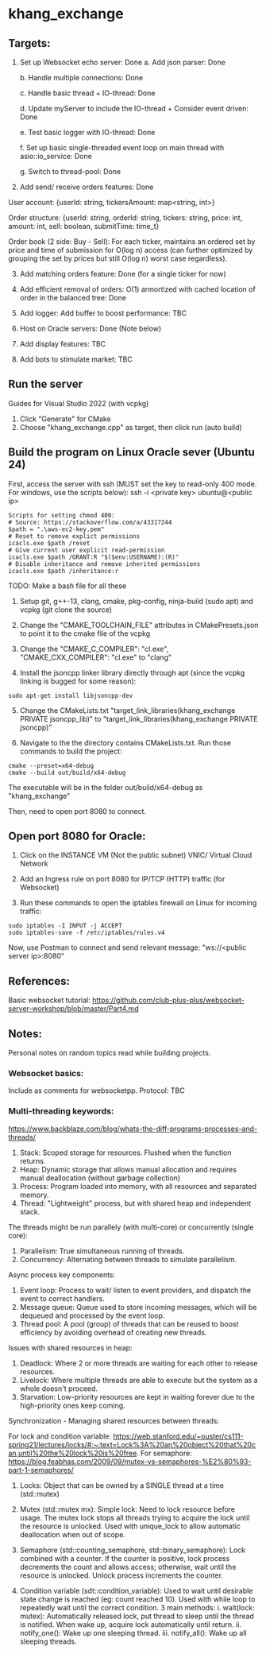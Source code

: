 # khang_exchange

## Targets:
1. Set up Websocket echo server: Done
	a. Add json parser: Done
	
	b. Handle multiple connections: Done
	
	c. Handle basic thread + IO-thread: Done
	
	d. Update myServer to include the IO-thread + Consider event driven: Done
	
	e. Test basic logger with IO-thread: Done
	
	f. Set up basic single-threaded event loop on main thread with asio::io_service: Done 
	
	g. Switch to thread-pool: Done

2. Add send/ receive orders features: Done

User account: {userId: string, tickersAmount: map<string, int>}

Order structure: {userId: string, orderId: string, tickers: string, price: int, amount: int, sell: boolean, submitTime: time_t}

Order book (2 side: Buy - Sell): For each ticker, maintains an ordered set by price and 
time of submission for O(log n) access (can further optimized by grouping the set by prices
but still O(log n) worst case regardless).


3. Add matching orders feature: Done (for a single ticker for now)

4. Add efficient removal of orders: O(1) armortized with cached location of order in
the balanced tree: Done

5. Add logger: Add buffer to boost performance: TBC

6. Host on Oracle servers: Done (Note below)

7. Add display features: TBC

8. Add bots to stimulate market: TBC

## Run the server
Guides for Visual Studio 2022 (with vcpkg)

1. Click "Generate" for CMake
2. Choose "khang_exchange.cpp" as target, then click run (auto build)

## Build the program on Linux Oracle sever (Ubuntu 24)
First, access the server with ssh (MUST set the key to read-only 400 mode. For windows, use the scripts below): ssh -i \<private key> ubuntu@\<public ip>
```
Scripts for setting chmod 400:
# Source: https://stackoverflow.com/a/43317244
$path = ".\aws-ec2-key.pem"
# Reset to remove explict permissions
icacls.exe $path /reset
# Give current user explicit read-permission
icacls.exe $path /GRANT:R "$($env:USERNAME):(R)"
# Disable inheritance and remove inherited permissions
icacls.exe $path /inheritance:r
```

TODO: Make a bash file for all these
1. Setup git, g++-13, clang, cmake, pkg-config, ninja-build (sudo apt) and vcpkg (git clone the source)

2. Change the "CMAKE_TOOLCHAIN_FILE" attributes in CMakePresets.json to point it to the cmake file of the vcpkg

3. Change the "CMAKE_C_COMPILER": "cl.exe", "CMAKE_CXX_COMPILER": "cl.exe" to "clang"

4. Install the jsoncpp linker library directly through apt (since the vcpkg linking is bugged for some reason):
```
sudo apt-get install libjsoncpp-dev
```
5. Change the CMakeLists.txt "target_link_libraries(khang_exchange PRIVATE jsoncpp_lib)" to "target_link_libraries(khang_exchange PRIVATE jsoncpp)"

6. Navigate to the the directory contains CMakeLists.txt. 
Run those commands to build the project:
```
cmake --preset=x64-debug
cmake --build out/build/x64-debug
```
The executable will be in the folder out/build/x64-debug as "khang_exchange"

Then, need to open port 8080 to connect.
## Open port 8080 for Oracle:

1. Click on the INSTANCE VM (Not the public subnet) VNIC/ Virtual Cloud Network

2. Add an Ingress rule on port 8080 for IP/TCP (HTTP) traffic (for Websocket)

3. Run these commands to open the iptables firewall on Linux for incoming traffic:
```
sudo iptables -I INPUT -j ACCEPT
sudo iptables-save -f /etc/iptables/rules.v4
```

Now, use Postman to connect and send relevant message: "ws://\<public server ip>:8080"

## References:
Basic websocket tutorial: https://github.com/club-plus-plus/websocket-server-workshop/blob/master/Part4.md

## Notes:
Personal notes on random topics read while building projects.

### Websocket basics:
Include as comments for websocketpp.
Protocol: TBC


### Multi-threading keywords:
https://www.backblaze.com/blog/whats-the-diff-programs-processes-and-threads/
1. Stack: Scoped storage for resources. Flushed when the function returns.
2. Heap: Dynamic storage that allows manual allocation and requires manual deallocation
(without garbage collection)
3. Process: Program loaded into memory, with all resources and separated memory.
4. Thread: "Lightweight" process, but with shared heap and independent stack.

The threads might be run parallely (with multi-core) or concurrently (single core):
1. Parallelism: True simultaneous running of threads.
2. Concurrency: Alternating between threads to simulate parallelism.

Async process key components:
1. Event loop: Process to wait/ listen to event providers, and dispatch the event to correct handlers. 
2. Message queue: Queue used to store incoming messages, which will be dequeued and processed by the event loop.
3. Thread pool: A pool (group) of threads that can be reused to boost efficiency by avoiding overhead of creating new threads.

Issues with shared resources in heap:
1. Deadlock: Where 2 or more threads are waiting for each other to release resources.
2. Livelock: Where multiple threads are able to execute but the system as a whole doesn't proceed.
3. Starvation: Low-priority resources are kept in waiting forever due to the high-priority ones keep coming.

Synchronization - Managing shared resources between threads:

For lock and condition variable: https://web.stanford.edu/~ouster/cs111-spring21/lectures/locks/#:~:text=Lock%3A%20an%20object%20that%20can,until%20the%20lock%20is%20free.
For semaphore: https://blog.feabhas.com/2009/09/mutex-vs-semaphores-%E2%80%93-part-1-semaphores/

1. Locks: Object that can be owned by a SINGLE thread at a time (std::mutex)
2. Mutex (std::mutex mx): Simple lock: Need to lock resource before usage.
The mutex lock stops all threads trying to acquire the lock until the resource is unlocked.
Used with unique_lock to allow automatic deallocation when out of scope.

3. Semaphore (std::counting_semaphore, std::binary_semaphore): Lock combined with a counter.
If the counter is positive, lock process decrements the count and allows access; otherwise, wait until the resource is unlocked.
Unlock process increments the counter.

4. Condition variable (sdt::condition_variable): Used to wait until desirable state change is reached (eg: count reached 10).
Used with while loop to repeatedly wait until the correct condition.
3 main methods:
	i. wait(lock: mutex): Automatically released lock, put thread to sleep until the thread is notified.
	When wake up, acquire lock automatically until return.
	ii. notify_one(): Wake up one sleeping thread.
	iii. notify_all(): Wake up all sleeping threads.
